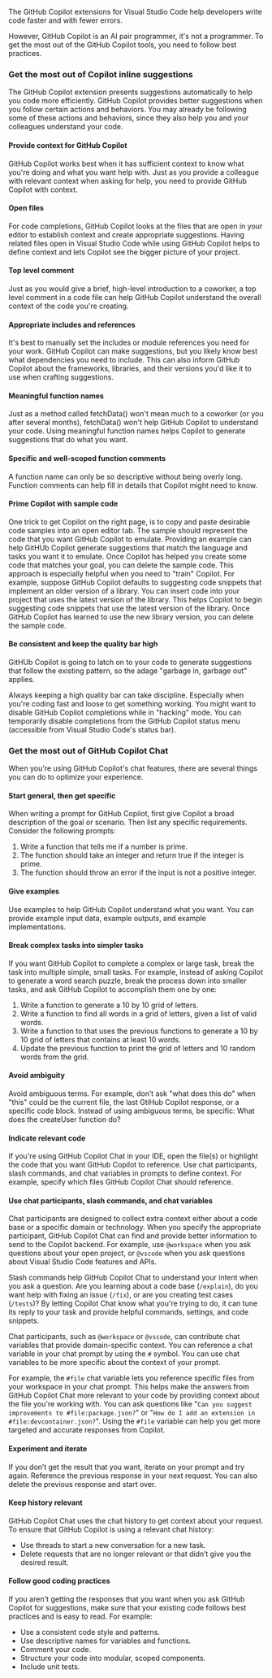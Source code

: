 The GitHub Copilot extensions for Visual Studio Code help developers write code faster and with fewer errors.

However, GitHub Copilot is an AI pair programmer, it's not a programmer. To get the most out of the GitHub Copilot tools, you need to follow best practices.

### Get the most out of Copilot inline suggestions

The GitHub Copilot extension presents suggestions automatically to help you code more efficiently. GitHub Copilot provides better suggestions when you follow certain actions and behaviors. You may already be following some of these actions and behaviors, since they also help you and your colleagues understand your code.

#### Provide context for GitHub Copilot

GitHub Copilot works best when it has sufficient context to know what you're doing and what you want help with. Just as you provide a colleague with relevant context when asking for help, you need to provide GitHub Copilot with context.

#### Open files

For code completions, GitHub Copilot looks at the files that are open in your editor to establish context and create appropriate suggestions. Having related files open in Visual Studio Code while using GitHub Copilot helps to define context and lets Copilot see the bigger picture of your project.

#### Top level comment

Just as you would give a brief, high-level introduction to a coworker, a top level comment in a code file can help GitHub Copilot understand the overall context of the code you're creating.

#### Appropriate includes and references

It's best to manually set the includes or module references you need for your work. GitHub Copilot can make suggestions, but you likely know best what dependencies you need to include. This can also inform GitHub Copilot about the frameworks, libraries, and their versions you'd like it to use when crafting suggestions.

#### Meaningful function names

Just as a method called fetchData() won't mean much to a coworker (or you after several months), fetchData() won't help GitHub Copilot to understand your code. Using meaningful function names helps Copilot to generate suggestions that do what you want.

#### Specific and well-scoped function comments

A function name can only be so descriptive without being overly long. Function comments can help fill in details that Copilot might need to know.

#### Prime Copilot with sample code

One trick to get Copilot on the right page, is to copy and paste desirable code samples into an open editor tab. The sample should represent the code that you want GitHub Copilot to emulate. Providing an example can help GitHUb Copilot generate suggestions that match the language and tasks you want it to emulate. Once Copilot has helped you create some code that matches your goal, you can delete the sample code. This approach is especially helpful when you need to "train" Copilot. For example, suppose GitHub Copilot defaults to suggesting code snippets that implement an older version of a library. You can insert code into your project that uses the latest version of the library. This helps Copilot to begin suggesting code snippets that use the latest version of the library. Once GitHub Copilot has learned to use the new library version, you can delete the sample code.

#### Be consistent and keep the quality bar high

GitHUb Copilot is going to latch on to your code to generate suggestions that follow the existing pattern, so the adage "garbage in, garbage out" applies.

Always keeping a high quality bar can take discipline. Especially when you're coding fast and loose to get something working. You might want to disable GitHub Copilot completions while in "hacking" mode. You can temporarily disable completions from the GitHub Copilot status menu (accessible from Visual Studio Code's status bar).

### Get the most out of GitHub Copilot Chat

When you're using GitHub Copilot's chat features, there are several things you can do to optimize your experience.

#### Start general, then get specific

When writing a prompt for GitHub Copilot, first give Copilot a broad description of the goal or scenario. Then list any specific requirements. Consider the following prompts:

1. Write a function that tells me if a number is prime.
1. The function should take an integer and return true if the integer is prime.
1. The function should throw an error if the input is not a positive integer.

#### Give examples

Use examples to help GitHub Copilot understand what you want. You can provide example input data, example outputs, and example implementations.

#### Break complex tasks into simpler tasks

If you want GitHub Copilot to complete a complex or large task, break the task into multiple simple, small tasks. For example, instead of asking Copilot to generate a word search puzzle, break the process down into smaller tasks, and ask GitHub Copilot to accomplish them one by one:

1. Write a function to generate a 10 by 10 grid of letters.
1. Write a function to find all words in a grid of letters, given a list of valid words.
1. Write a function to that uses the previous functions to generate a 10 by 10 grid of letters that contains at least 10 words.
1. Update the previous function to print the grid of letters and 10 random words from the grid.

#### Avoid ambiguity

Avoid ambiguous terms. For example, don’t ask "what does this do" when "this" could be the current file, the last GtiHub Copilot response, or a specific code block. Instead of using ambiguous terms, be specific: What does the createUser function do?

#### Indicate relevant code

If you're using GitHub Copilot Chat in your IDE, open the file(s) or highlight the code that you want GitHub Copilot to reference. Use chat participants, slash commands, and chat variables in prompts to define context. For example, specify which files GitHub Copilot Chat should reference.

#### Use chat participants, slash commands, and chat variables

Chat participants are designed to collect extra context either about a code base or a specific domain or technology. When you specify the appropriate participant, GitHub Copilot Chat can find and provide better information to send to the Copilot backend. For example, use `@workspace` when you ask questions about your open project, or `@vscode` when you ask questions about Visual Studio Code features and APIs.

Slash commands help GitHub Copilot Chat to understand your intent when you ask a question. Are you learning about a code base (`/explain`), do you want help with fixing an issue (`/fix`), or are you creating test cases (`/tests`)? By letting Copilot Chat know what you're trying to do, it can tune its reply to your task and provide helpful commands, settings, and code snippets.

Chat participants, such as `@workspace` or `@vscode`, can contribute chat variables that provide domain-specific context. You can reference a chat variable in your chat prompt by using the `#` symbol. You can use chat variables to be more specific about the context of your prompt.

For example, the `#file` chat variable lets you reference specific files from your workspace in your chat prompt. This helps make the answers from GitHub Copilot Chat more relevant to your code by providing context about the file you're working with. You can ask questions like "`Can you suggest improvements to #file:package.json?`" or "`How do I add an extension in #file:devcontainer.json?`". Using the `#file` variable can help you get more targeted and accurate responses from Copilot.

#### Experiment and iterate

If you don’t get the result that you want, iterate on your prompt and try again. Reference the previous response in your next request. You can also delete the previous response and start over.

#### Keep history relevant

GitHub Copilot Chat uses the chat history to get context about your request. To ensure that GitHub Copilot is using a relevant chat history:

- Use threads to start a new conversation for a new task.
- Delete requests that are no longer relevant or that didn’t give you the desired result.

#### Follow good coding practices

If you aren't getting the responses that you want when you ask GitHub Copilot for suggestions, make sure that your existing code follows best practices and is easy to read. For example:

- Use a consistent code style and patterns.
- Use descriptive names for variables and functions.
- Comment your code.
- Structure your code into modular, scoped components.
- Include unit tests.
